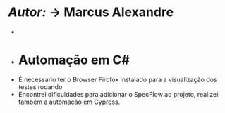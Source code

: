 # ***Autor:*** -> **Marcus Alexandre**
* 
* # Automação em C#
* É necessario ter o Browser Firofox instalado para a visualização dos testes rodando
* Encontrei dificuldades para adicionar o SpecFlow ao projeto, realizei também a automação em Cypress.
